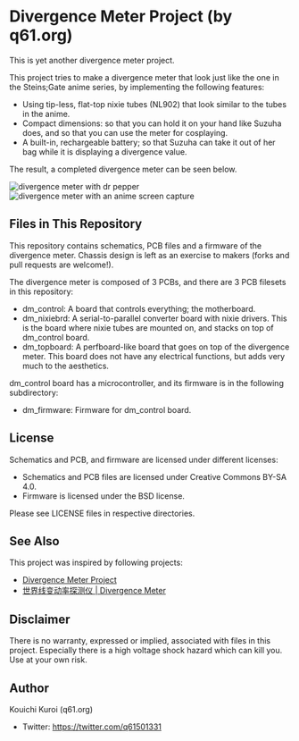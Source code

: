 ﻿# Divergence Meter Project (by q61.org)

This is yet another divergence meter project.

This project tries to make a divergence meter that look just like the one in the Steins;Gate anime series, by implementing the following features:
- Using tip-less, flat-top nixie tubes (NL902) that look similar to the tubes in the anime.
- Compact dimensions: so that you can hold it on your hand like Suzuha does, and so that you can use the meter for cosplaying.
- A built-in, rechargeable battery; so that Suzuha can take it out of her bag while it is displaying a divergence value.

The result, a completed divergence meter can be seen below.

![divergence meter with dr pepper](http://q61.org/dm/dm_3748.jpg)
![divergence meter with an anime screen capture](http://q61.org/dm/dm_3757.jpg)


## Files in This Repository

This repository contains schematics, PCB files and a firmware of the divergence meter. Chassis design is left as an exercise to makers (forks and pull requests are welcome!).

The divergence meter is composed of 3 PCBs, and there are 3 PCB filesets in this repository:
- dm_control: A board that controls everything; the motherboard.
- dm_nixiebrd: A serial-to-parallel converter board with nixie drivers. This is the board where nixie tubes are mounted on, and stacks on top of dm_control board.
- dm_topboard: A perfboard-like board that goes on top of the divergence meter. This board does not have any electrical functions, but adds very much to the aesthetics.

dm_control board has a microcontroller, and its firmware is in the following subdirectory:
- dm_firmware: Firmware for dm_control board.


## License

Schematics and PCB, and firmware are licensed under different licenses:
- Schematics and PCB files are licensed under Creative Commons BY-SA 4.0.
- Firmware is licensed under the BSD license. 

Please see LICENSE files in respective directories.


## See Also

This project was inspired by following projects:
- [Divergence Meter Project](http://www.mindspring.com/~tomtitor/)
- [世界线变动率探测仪 | Divergence Meter](http://www.nixieclock.org/?cat=219)


## Disclaimer

There is no warranty, expressed or implied, associated with files in this project. Especially there is a high voltage shock hazard which can kill you. Use at your own risk. 


## Author

Kouichi Kuroi (q61.org)
- Twitter: https://twitter.com/q61501331
